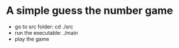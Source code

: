 # A simple guess the number game

- go to src folder: cd ./src
- run the executable: ./main
- play the game
